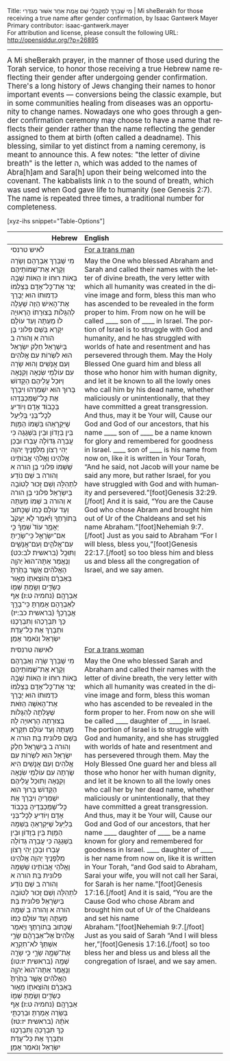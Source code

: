 <html>
<head></head>
<body>
Title: מִי שֶׁבֵּרָךְ לִמְקַבְּלֵי שֵׁם אֱמֶת אַחַר אִשּׁוּר מְגַדְּרִי | Mi sheBerakh for those receiving a true name after gender confirmation, by Isaac Gantwerk Mayer<br />
Primary contributor: isaac-gantwerk.mayer<br />
For attribution and license, please consult the following URL: <a href="http://opensiddur.org/?p=26895">http://opensiddur.org/?p=26895</a>
<p />
<hr />

<div class="english" lang="en" style="font-size: 1.2em;">
A Mi sheBerakh prayer, in the manner of those used during the Torah service, to honor those receiving a true Hebrew name reflecting their gender after undergoing gender confirmation. There's a long history of Jews changing their names to honor important events — conversions being the classic example, but in some communities healing from diseases was an opportunity to change names. Nowadays one who goes through a gender confirmation ceremony may choose to have a name that reflects their gender rather than the name reflecting the gender assigned to them at birth (often called a deadname). This blessing, similar to yet distinct from a naming ceremony, is meant to announce this. A few notes: "the letter of divine breath" is the letter ה, which was added to the names of Abra[h]am and Sara[h] upon their being welcomed into the covenant. The kabbalists link ה to the sound of breath, which was used when God gave life to humanity (see Genesis 2:7). The name is repeated three times, a traditional number for completeness.
</div>

[xyz-ihs snippet="Table-Options"]<table style="margin-left: auto; margin-right: auto;" class="draggable">
<thead><tr><th id="x" style="text-align: right;">Hebrew</th><th style="text-align: left;">English</th></tr></thead>
<tbody>
<tr><td style="vertical-align:top;">
<div class="liturgy" lang="he">
לאיש טרנסי
</span></div></td>
 
<td style="vertical-align:top;">
<div class="english" lang="en">
<u>For a trans man</u>
</div></td></tr>


<tr><td style="vertical-align:top;">
<div class="liturgy" lang="he">
מִי שֶׁבֵּרַךְ אַבְרָהָם וְשָׂרָה וְקָרָא אֶת־שְׁמוֹתֵיהֶם בְּאוֹת רוּחוֹ זוֹ הַאוֹת שֶׁבָּהּ יָצַר אֶת־כׇּל־אָדָם בְּצַלְמוֹ כִּדְמוּתוֹ הוּא יְבָרֵךְ אֶת־הָאִישׁ הַזֶּה שֶׁעָלָה לְהִגָּלוֹת בְּצוּרָתוֹ הָרְאוּיָה לוֹ׃ מֵעַתָּה וְעַד עוֹלָם יִקָּרֵא בְּשֵׁם <span class="instruction">פלוני בֶּן הורה א וְהורה ב</span> בְּיִשְׁרָאֵל׃ חֵלֶק יִשְׂרָאֵל הוּא לִשְׂרוֹת עִם אֱלֹהִים וְעִם אֲנָשִׁים וְהוּא שָׂרָה עִם עוֹלְמֵי שִׂנְאָה וְקִנְאָה וַיּוּכַל עֲלֵיהֶם׃ הַקָּדוֹשׁ בָּרוּךְ הוּא יִשְׁמְרֵהוּ וִיבָרֵךְ אֶת כׇּל־שֶׁמְּכַבְּדֵהוּ בְּכָבוֹד אָדָם וְיוֹדִיעַ לְכׇל־בְּנֵי בְּלִיַּעַל שֶׁיִּקְרָאֵהוּ בִּשְׁמוֹ הַמָּוֶת בֵּין בְּזָדוֹן וּבֵין בִּשְׁגָגָה כִּי עֲבֵרָה גְּדוֹלָה עָבְרוּ׃ וּבְכֵן יְהִי רָצוֹן מִלְּפָנֶיךָ יְהוָה אֱלֹהֵינוּ וֶאֱלֹהֵי אֲבוֹתֵינוּ שֶׁשְׁמוֹ <span class="instruction">פלוני בֶּן הורה א וְהורה ב</span> שֵׁם נוֹדַע לִתְהִלָּה וְשֵׁם זָכוּר לְטוֹבָה בְּיִשְׂרָאֵל׃ <span class="instruction">פלוני בֶּן הורה א וְהורה ב</span> שְׁמוֹ מֵעַתָּה וְעַד עוֹלָם כְּמוֹ שֶׁכָּתוּב בְּתוֹרָתֶךָ וַיֹּ֗אמֶר לֹ֤א יַעֲקֹב֙ יֵאָמֵ֥ר עוֹד֙ שִׁמְךָ֔ כִּ֖י אִם־יִשְׂרָאֵ֑ל כִּֽי־שָׂרִ֧יתָ עִם־אֱלֹהִ֛ים וְעִם־אֲנָשִׁ֖ים וַתּוּכָֽל <span class="citation">(בראשית לב:כט)</span>׃ וְנֶאֱמַר אַתָּה־הוּא֙ יְהוָ֣ה הָאֱלֹהִ֔ים אֲשֶׁ֤ר בָּחַ֙רְתָּ֙ בְּאַבְרָ֔ם וְהוֹצֵאת֖וֹ מֵא֣וּר כַּשְׂדִּ֑ים וְשַׂ֥מְתָּ שְּׁמ֖וֹ אַבְרָהָֽם <span class="citation">(נחמיה ט:ז)</span>׃ אַף לְאַבְרָהָם אָמַרְתָּ כִּֽי־בָרֵ֣ךְ אֲבָרֶכְךָ֗ <span class="citation">(בראשית כב:יז)</span> כָּךְ תִּבְרָכֵהוּ וְתִבְרָכֶנּוּ וּתְבָרֵךְ אֶת כּֽל־עֲדַת יִשְׂרָאֵל וְנֹאמַר אָמֵן׃
</span></div></td>
 
<td style="vertical-align:top;">
<div class="english" lang="en">
May the One who blessed Abraham and Sarah and called their names with the letter of divine breath, the very letter with which all humanity was created in the divine image and form, bless this man who has ascended to be revealed in the form proper to him. From now on he will be called <span class="citation">____ son of ____</span> in Israel. The portion of Israel is to struggle with God and humanity, and he has struggled with worlds of hate and resentment and has persevered through them. May the Holy Blessed One guard him and bless all those who honor him with human dignity, and let it be known to all the lowly ones who call him by his dead name, whether maliciously or unintentionally, that they have committed a great transgression. And thus, may it be Your will, Cause our God and God of our ancestors, that his name <span class="citation">____ son of ____</span> be a name known for glory and remembered for goodness in Israel. <span class="citation">____ son of ____</span> is his name from now on, like it is written in Your Torah, “And he said, not Jacob will your name be said any more, but rather Israel, for you have struggled with God and with humanity and persevered.”[foot]Genesis 32:29.[/foot] And it is said, “You are the Cause God who chose Abram and brought him out of Ur of the Chaldeans and set his name Abraham.”[foot]Nehemiah 9:7.[/foot] Just as you said to Abraham “For I will bless, bless you,”[foot]Genesis 22:17.[/foot] so too bless him and bless us and bless all the congregation of Israel, and we say amen.
</div></td></tr>


<tr><td style="vertical-align:top;">
<div class="liturgy" lang="he">
לאישה טרנסית
</span></div></td>
 
<td style="vertical-align:top;">
<div class="english" lang="en">
<u>For a trans woman</u>
</div></td></tr>


<tr><td style="vertical-align:top;">
<div class="liturgy" lang="he">
מִי שֶׁבֵּרַךְ שָׂרָה וְאַבְרָהָם וְקָרָא אֶת־שְׁמוֹתֵיהֶם בְּאוֹת רוּחוֹ זוֹ הַאוֹת שֶׁבָּהּ יָצַר אֶת־כׇּל־אָדָם בְּצַלְמוֹ כִּדְמוּתוֹ הוּא יְבָרֵךְ אֶת־הָאִשָּׁה הַזֹּאת שֶׁעָלְתָה לְהִגָּלוֹת בְּצוּרָתָהּ הָרְאוּיָה לָהּ׃ מֵעַתָּה וְעַד עוֹלָם תִּקָּרֵא בְּשֵׁם <span class="instruction">פלונית בַּת הורה א וְהורה ב</span> בְּיִשְׁרָאֵל׃ חֵלֶק יִשְׂרָאֵל הוּא לִשְׂרוֹת עִם אֱלֹהִים וְעִם אֲנָשִׁים הִיא שָׂרְתָה עִם עוֹלְמֵי שִׂנְאָה וְקִנְאָה וַתּוּכַל עֲלֵיהֶם׃ הַקָּדוֹשׁ בָּרוּךְ הוּא יִשְׁמְרֵיהָ וִיבָרֵךְ אֶת כׇּל־שֶׁמְּכַבְּדֶיהָ בְּכָבוֹד אָדָם וְיוֹדִיעַ לְכׇל־בְּנֵי בְּלִיַּעַל שֶׁיִּקְרָאֵהָ בִּשְׁמָהּ הַמָּוֶת בֵּין בְּזָדוֹן וּבֵין בִּשְׁגָגָה כִּי עֲבֵרָה גְּדוֹלָה עָבְרוּ׃ וּבְכֵן יְהִי רָצוֹן מִלְּפָנֶיךָ יְהוָה אֱלֹהֵינוּ וֶאֱלֹהֵי אֲבוֹתֵינוּ שֶׁשְׁמָהּ <span class="instruction">פלונית בַּת הורה א וְהורה ב</span> שֵׁם נוֹדַע לִתְהִלָּה וְשֵׁם זָכוּר לְטוֹבָה בְּיִשְׂרָאֵל׃ <span class="instruction">פלונית בַּת הורה א וְהורה ב</span> שְׁמָהּ מֵעַתָּה וְעַד עוֹלָם כְּמוֹ שֶׁכָּתוּב בְּתוֹרָתֶךָ וַיֹּ֤אמֶר אֱלֹהִים֙ אֶל־אַבְרָהָ֔ם שָׂרַ֣י אִשְׁתְּךָ֔ לֹא־תִקְרָ֥א אֶת־שְׁמָ֖הּ שָׂרָ֑י כִּ֥י שָׂרָ֖ה שְׁמָֽהּ <span class="citation">(בראשית יז:טו)</span>׃ וְנֶאֱמַר אַתָּה־הוּא֙ יְהוָ֣ה הָאֱלֹהִ֔ים אֲשֶׁ֤ר בָּחַ֙רְתָּ֙ בְּאַבְרָ֔ם וְהוֹצֵאת֖וֹ מֵא֣וּר כַּשְׂדִּ֑ים וְשַׂ֥מְתָּ שְּׁמ֖וֹ אַבְרָהָֽם <span class="citation">(נחמיה ט:ז)</span>׃ אַף בְּשָׂרָה אָמַרְתָּ וּבֵרַכְתִּ֣י אֹתָ֔הּ <span class="citation">(בראשית יז:טז)</span> כָּךְ תִּבְרָכֵהָ וְתִבְרָכֶנּוּ וּתְבָרֵךְ אֶת כּֽל־עֲדַת יִשְׂרָאֵל וְנֹאמַר אָמֵן׃
</span></div></td>
 
<td style="vertical-align:top;">
<div class="english" lang="en">
May the One who blessed Sarah and Abraham and called their names with the letter of divine breath, the very letter with which all humanity was created in the divine image and form, bless this woman who has ascended to be revealed in the form proper to her. From now on she will be called <span class="citation">____ daughter of ____</span> in Israel. The portion of Israel is to struggle with God and humanity, and she has struggled with worlds of hate and resentment and has persevered through them. May the Holy Blessed One guard her and bless all those who honor her with human dignity, and let it be known to all the lowly ones who call her by her dead name, whether maliciously or unintentionally, that they have committed a great transgression. And thus, may it be Your will, Cause our God and God of our ancestors, that her name <span class="citation">____ daughter of ____</span> be a name known for glory and remembered for goodness in Israel. <span class="citation">____ daughter of ____</span> is her name from now on, like it is written in Your Torah, “and God said to Abraham, Sarai your wife, you will not call her Sarai, for Sarah is her name.”[foot]Genesis 17:16.[/foot] And it is said, “You are the Cause God who chose Abram and brought him out of Ur of the Chaldeans and set his name Abraham.”[foot]Nehemiah 9:7.[/foot] Just as you said of Sarah “And I will bless her,”[foot]Genesis 17:16.[/foot] so too bless her and bless us and bless all the congregation of Israel, and we say amen.
</div></td></tr>
</tbody></table>
</body>
</html>